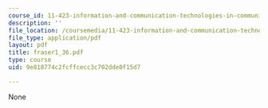 ```yaml
---
course_id: 11-423-information-and-communication-technologies-in-community-development-spring-2004
description: ''
file_location: /coursemedia/11-423-information-and-communication-technologies-in-community-development-spring-2004/9e818774c2fcffcecc3c702dde0f15d7_fraser1_36.pdf
file_type: application/pdf
layout: pdf
title: fraser1_36.pdf
type: course
uid: 9e818774c2fcffcecc3c702dde0f15d7

---
```

None